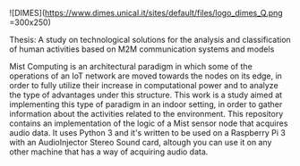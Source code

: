 ![DIMES](https://www.dimes.unical.it/sites/default/files/logo_dimes_Q.png =300x250)

Thesis: A study on technological solutions for the analysis and classification of human activities based on M2M communication systems and models

Mist Computing is an architectural paradigm in which some of the operations of an IoT network are moved towards the nodes on its edge, in order to fully utilize their increase in computational power and to analyze the type of advantages under this structure. This work is a study aimed at implementing this type of paradigm in an indoor setting, in order to gather information about the activities related to the environment.
This repository contains an implementation of the logic of a Mist sensor node that acquires audio data. It uses Python 3 and it's written to be used on a Raspberry Pi 3 with an AudioInjector Stereo Sound card, altough you can use it on any other machine that has a way of acquiring audio data.

